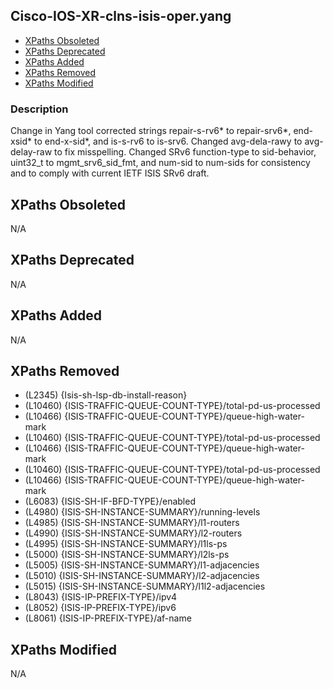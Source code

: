 ## Cisco-IOS-XR-clns-isis-oper.yang

- [XPaths Obsoleted](#xpaths-obsoleted)
- [XPaths Deprecated](#xpaths-deprecated)
- [XPaths Added](#xpaths-added)
- [XPaths Removed](#xpaths-removed)
- [XPaths Modified](#xpaths-modified)

### Description

Change in Yang tool corrected strings repair-s-rv6* to repair-srv6*, end-xsid* to end-x-sid*, and is-s-rv6 to is-srv6. Changed avg-dela-rawy to avg-delay-raw to fix misspelling. Changed SRv6 function-type to sid-behavior, uint32_t to mgmt_srv6_sid_fmt, and num-sid to num-sids for consistency and to comply with current IETF ISIS SRv6 draft.

## XPaths Obsoleted

N/A

## XPaths Deprecated

N/A

## XPaths Added

N/A

## XPaths Removed

- (L2345)	{Isis-sh-lsp-db-install-reason}
- (L10460)	{ISIS-TRAFFIC-QUEUE-COUNT-TYPE}/total-pd-us-processed
- (L10466)	{ISIS-TRAFFIC-QUEUE-COUNT-TYPE}/queue-high-water-mark
- (L10460)	{ISIS-TRAFFIC-QUEUE-COUNT-TYPE}/total-pd-us-processed
- (L10466)	{ISIS-TRAFFIC-QUEUE-COUNT-TYPE}/queue-high-water-mark
- (L10460)	{ISIS-TRAFFIC-QUEUE-COUNT-TYPE}/total-pd-us-processed
- (L10466)	{ISIS-TRAFFIC-QUEUE-COUNT-TYPE}/queue-high-water-mark
- (L6083)	{ISIS-SH-IF-BFD-TYPE}/enabled
- (L4980)	{ISIS-SH-INSTANCE-SUMMARY}/running-levels
- (L4985)	{ISIS-SH-INSTANCE-SUMMARY}/l1-routers
- (L4990)	{ISIS-SH-INSTANCE-SUMMARY}/l2-routers
- (L4995)	{ISIS-SH-INSTANCE-SUMMARY}/l1ls-ps
- (L5000)	{ISIS-SH-INSTANCE-SUMMARY}/l2ls-ps
- (L5005)	{ISIS-SH-INSTANCE-SUMMARY}/l1-adjacencies
- (L5010)	{ISIS-SH-INSTANCE-SUMMARY}/l2-adjacencies
- (L5015)	{ISIS-SH-INSTANCE-SUMMARY}/l1l2-adjacencies
- (L8043)	{ISIS-IP-PREFIX-TYPE}/ipv4
- (L8052)	{ISIS-IP-PREFIX-TYPE}/ipv6
- (L8061)	{ISIS-IP-PREFIX-TYPE}/af-name

## XPaths Modified

N/A

